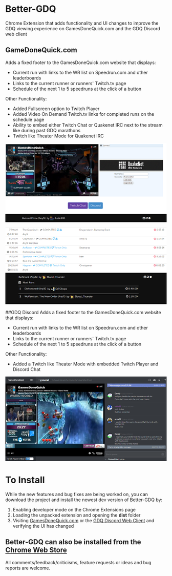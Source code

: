 # Better-GDQ
Chrome Extension that adds functionality and UI changes to improve the GDQ viewing experience on GamesDoneQuick.com and the GDQ Discord web client

## GameDoneQuick.com
Adds a fixed footer to the GamesDoneQuick.com website that displays:
* Current run with links to the WR list on Speedrun.com and other leaderboards
* Links to the current runner or runners' Twitch.tv page
* Schedule of the next 1 to 5 speedruns at the click of a button

Other Functionality:
* Added Fullscreen option to Twitch Player
* Added Video On Demand Twitch.tv links for completed runs on the schedule page
* Ability to embed either Twitch Chat or Quakenet IRC next to the stream like during past GDQ marathons
* Twitch like Theater Mode for Quakenet IRC

![Alt text](/screenshot.png?raw=true "Extension Screenshot")


![Alt text](/schedule-screenshot.png?raw=true "Extension Schedule Screenshot")


##GDQ Discord
Adds a fixed footer to the GamesDoneQuick.com website that displays:
* Current run with links to the WR list on Speedrun.com and other leaderboards
* Links to the current runner or runners' Twitch.tv page
* Schedule of the next 1 to 5 speedruns at the click of a button
 
Other Functionality:
* Added a Twitch like Theater Mode with embedded Twitch Player and Discord Chat

![Alt text](/discord-screenshot.png?raw=true "Extension Discord Screenshot")

# To Install
While the new features and bug fixes are being worked on, you can download the project and install the newest dev version of Better-GDQ by:

1. Enabling developer mode on the Chrome Extensions page
2. Loading the unpacked extension and opening the **dist** folder
3. Visiting [GamesDoneQuick.com](https://gamesdonequick.com) or the [GDQ Discord Web Client](https://discord.gg/gamesdonequick) and verifying the UI has changed


## Better-GDQ can also be installed from the [Chrome Web Store](https://chrome.google.com/webstore/detail/better-gdq/ejcaegeanpaohhmimojlgfipmdofmphh)

All comments/feedback/criticisms, feature requests or ideas and bug reports are welcome.
